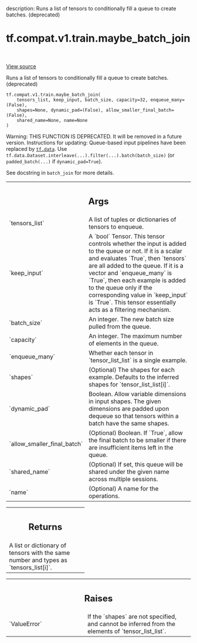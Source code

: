 description: Runs a list of tensors to conditionally fill a queue to create batches. (deprecated)

<div itemscope itemtype="http://developers.google.com/ReferenceObject">
<meta itemprop="name" content="tf.compat.v1.train.maybe_batch_join" />
<meta itemprop="path" content="Stable" />
</div>

# tf.compat.v1.train.maybe_batch_join

<!-- Insert buttons and diff -->

<table class="tfo-notebook-buttons tfo-api nocontent" align="left">

</table>

<a target="_blank" href="/code/stable/tensorflow/python/training/input.py">View source</a>



Runs a list of tensors to conditionally fill a queue to create batches. (deprecated)

<pre class="devsite-click-to-copy prettyprint lang-py tfo-signature-link">
<code>tf.compat.v1.train.maybe_batch_join(
    tensors_list, keep_input, batch_size, capacity=32, enqueue_many=(False),
    shapes=None, dynamic_pad=(False), allow_smaller_final_batch=(False),
    shared_name=None, name=None
)
</code></pre>



<!-- Placeholder for "Used in" -->

Warning: THIS FUNCTION IS DEPRECATED. It will be removed in a future version.
Instructions for updating:
Queue-based input pipelines have been replaced by <a href="../../../../tf/data.md"><code>tf.data</code></a>. Use `tf.data.Dataset.interleave(...).filter(...).batch(batch_size)` (or `padded_batch(...)` if `dynamic_pad=True`).

See docstring in `batch_join` for more details.

<!-- Tabular view -->
 <table class="responsive fixed orange">
<colgroup><col width="214px"><col></colgroup>
<tr><th colspan="2"><h2 class="add-link">Args</h2></th></tr>

<tr>
<td>
`tensors_list`
</td>
<td>
A list of tuples or dictionaries of tensors to enqueue.
</td>
</tr><tr>
<td>
`keep_input`
</td>
<td>
A `bool` Tensor.  This tensor controls whether the input is
added to the queue or not.  If it is a scalar and evaluates `True`, then
`tensors` are all added to the queue. If it is a vector and `enqueue_many`
is `True`, then each example is added to the queue only if the
corresponding value in `keep_input` is `True`. This tensor essentially
acts as a filtering mechanism.
</td>
</tr><tr>
<td>
`batch_size`
</td>
<td>
An integer. The new batch size pulled from the queue.
</td>
</tr><tr>
<td>
`capacity`
</td>
<td>
An integer. The maximum number of elements in the queue.
</td>
</tr><tr>
<td>
`enqueue_many`
</td>
<td>
Whether each tensor in `tensor_list_list` is a single
example.
</td>
</tr><tr>
<td>
`shapes`
</td>
<td>
(Optional) The shapes for each example.  Defaults to the
inferred shapes for `tensor_list_list[i]`.
</td>
</tr><tr>
<td>
`dynamic_pad`
</td>
<td>
Boolean.  Allow variable dimensions in input shapes.
The given dimensions are padded upon dequeue so that tensors within a
batch have the same shapes.
</td>
</tr><tr>
<td>
`allow_smaller_final_batch`
</td>
<td>
(Optional) Boolean. If `True`, allow the final
batch to be smaller if there are insufficient items left in the queue.
</td>
</tr><tr>
<td>
`shared_name`
</td>
<td>
(Optional) If set, this queue will be shared under the given
name across multiple sessions.
</td>
</tr><tr>
<td>
`name`
</td>
<td>
(Optional) A name for the operations.
</td>
</tr>
</table>



<!-- Tabular view -->
 <table class="responsive fixed orange">
<colgroup><col width="214px"><col></colgroup>
<tr><th colspan="2"><h2 class="add-link">Returns</h2></th></tr>
<tr class="alt">
<td colspan="2">
A list or dictionary of tensors with the same number and types as
`tensors_list[i]`.
</td>
</tr>

</table>



<!-- Tabular view -->
 <table class="responsive fixed orange">
<colgroup><col width="214px"><col></colgroup>
<tr><th colspan="2"><h2 class="add-link">Raises</h2></th></tr>

<tr>
<td>
`ValueError`
</td>
<td>
If the `shapes` are not specified, and cannot be
inferred from the elements of `tensor_list_list`.
</td>
</tr>
</table>

